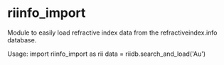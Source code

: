 # riinfo_import

Module to easily load refractive index data from the refractiveindex.info database.

Usage:
import riinfo_import as rii
data = riidb.search_and_load('Au')